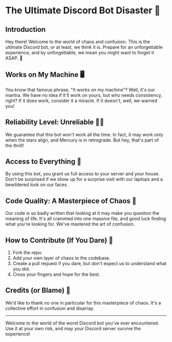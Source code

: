 # The Ultimate Discord Bot Disaster 🤖

## Introduction
Hey there! Welcome to the world of chaos and confusion. This is the ultimate Discord bot, or at least, we think it is. Prepare for an unforgettable experience, and by unforgettable, we mean you might want to forget it ASAP. 🙈

## Works on My Machine 🖥️
You know that famous phrase, "It works on my machine"? Well, it's our mantra. We have no idea if it'll work on yours, but who needs consistency, right? If it does work, consider it a miracle. If it doesn't, well, we warned you!

## Reliability Level: Unreliable 🤷‍♂️
We guarantee that this bot won't work all the time. In fact, it may work only when the stars align, and Mercury is in retrograde. But hey, that's part of the thrill!

## Access to Everything 🏡
By using this bot, you grant us full access to your server and your house. Don't be surprised if we show up for a surprise visit with our laptops and a bewildered look on our faces.

## Code Quality: A Masterpiece of Chaos 🎨
Our code is so badly written that looking at it may make you question the meaning of life. It's all crammed into one massive file, and good luck finding what you're looking for. We've mastered the art of confusion.

## How to Contribute (If You Dare) 🤝
1. Fork the repo.
2. Add your own layer of chaos to the codebase.
3. Create a pull request if you dare, but don't expect us to understand what you did.
4. Cross your fingers and hope for the best.

## Credits (or Blame) 👏
We'd like to thank no one in particular for this masterpiece of chaos. It's a collective effort in confusion and disarray.

---
Welcome to the world of the worst Discord bot you've ever encountered. Use it at your own risk, and may your Discord server survive the experience!
